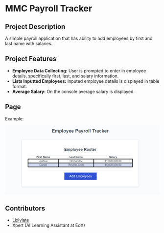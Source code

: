 # MMC Payroll Tracker

## Project Description

A simple payroll application that has ability to add employees by first and last name with salaries.

## Project Features

- **Employee Data Collecting:** User is prompted to enter in employee details, specifically first, last, and salary information.
- **Lists Inputted Employees:** Inputed employee details is displayed in table format.
- **Average Salary:** On the console average salary is displayed.

## Page

Example:

![Example Image](./Develop/images/MMC%20Payroll%20Tracker%20Img.png)

## Contributors

- [Lixiviate](https://github.com/Lixiviate)
- Xpert (AI Learning Assistant at EdX)
